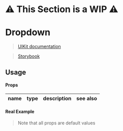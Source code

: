# ⚠️ This Section is a WIP ⚠️


# Dropdown
> [UIKit documentation](https://getuikit.com/docs/Dropdown)

> [Storybook](https://0c370t.github.io/Svelte-UIKit3/docs/?path=/story/Dropdown--main)
## Usage

#### Props
| name        | type  | description                  | see also                        |
|-------------|-------|------------------------------|---------------------------------|

#### Real Example
> Note that all props are default values
